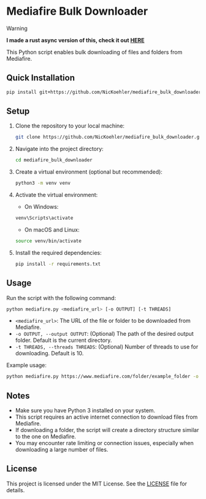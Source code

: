 # Mediafire Bulk Downloader

> [!WARNING]
> **I made a rust async version of this, check it out [HERE](https://github.com/nickoehler/mediafire_rs)**

This Python script enables bulk downloading of files and folders from Mediafire.

## Quick Installation

```bash
pip install git+https://github.com/NicKoehler/mediafire_bulk_downloader.git
```

## Setup

1. Clone the repository to your local machine:

    ```bash
    git clone https://github.com/NicKoehler/mediafire_bulk_downloader.git
    ```

2. Navigate into the project directory:

    ```bash
    cd mediafire_bulk_downloader
    ```

3. Create a virtual environment (optional but recommended):

    ```bash
    python3 -m venv venv
    ```

4. Activate the virtual environment:

    - On Windows:

    ```bash
    venv\Scripts\activate
    ```

    - On macOS and Linux:

    ```bash
    source venv/bin/activate
    ```

5. Install the required dependencies:

    ```bash
    pip install -r requirements.txt
    ```

## Usage

Run the script with the following command:

```bash
python mediafire.py <mediafire_url> [-o OUTPUT] [-t THREADS]
```

- `<mediafire_url>`: The URL of the file or folder to be downloaded from Mediafire.
- `-o OUTPUT, --output OUTPUT`: (Optional) The path of the desired output folder. Default is the current directory.
- `-t THREADS, --threads THREADS`: (Optional) Number of threads to use for downloading. Default is 10.

Example usage:

```bash
python mediafire.py https://www.mediafire.com/folder/example_folder -o /path/to/output/folder -t 20
```

## Notes

- Make sure you have Python 3 installed on your system.
- This script requires an active internet connection to download files from Mediafire.
- If downloading a folder, the script will create a directory structure similar to the one on Mediafire.
- You may encounter rate limiting or connection issues, especially when downloading a large number of files.

## License

This project is licensed under the MIT License. See the [LICENSE](LICENSE) file for details.
